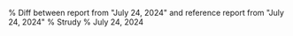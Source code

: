 % Diff between report from "July 24, 2024" and reference report from "July 24, 2024"
% Strudy
% July 24, 2024


